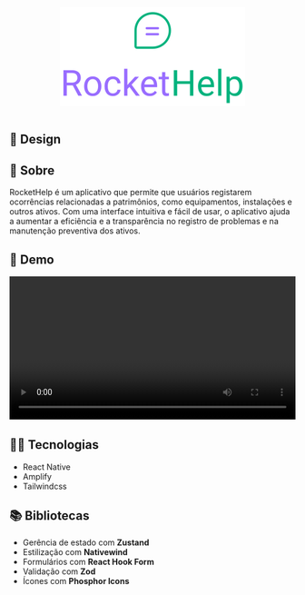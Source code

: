 <div style="display: flex; justify-content: center; align-items: center;">

  ![descrição da imagem](src/assets/svg/logo.svg)

</div>

## 🎨 Design

## 💬 Sobre

RocketHelp é um aplicativo que permite que usuários registarem ocorrências relacionadas a patrimônios, como equipamentos, instalações e outros ativos. Com uma interface intuitiva e fácil de usar, o aplicativo ajuda a aumentar a eficiência e a transparência no registro de problemas e na manutenção preventiva dos ativos.

## 📱 Demo

<div style="text-align:center">
  <video src="docs/rocket_help_demo.mp4" type="video/mp4" width="100%" height="56.25%" controls></video>
</div>


## 👨‍💻 Tecnologias

- React Native
- Amplify
- Tailwindcss

## 📚 Bibliotecas

- Gerência de estado com **Zustand**
- Estilização com **Nativewind**
- Formulários com **React Hook Form**
- Validação com **Zod**
- Ícones com **Phosphor Icons**

